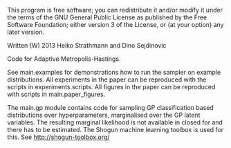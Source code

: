 This program is free software; you can redistribute it and/or modify
it under the terms of the GNU General Public License as published by
the Free Software Foundation; either version 3 of the License, or
(at your option) any later version.

Written (W) 2013 Heiko Strathmann and Dino Sejdinovic

Code for Adaptive Metropolis-Hastings.

See main.examples for demonstrations how to run the sampler on example distributions.
All experiments in the paper can be reproduced with the scripts in experiments.scripts.
All figures in the paper can be reproduced with scripts in main.paper_figures.

The main.gp module contains code for sampling GP classification based distributions
over hyperparameters, marginalised over the GP latent variables. The resulting
marginal likelihood is not available in closed for and there has to be estimated.
The Shogun machine learning toolbox is used for this.
See http://shogun-toolbox.org/
